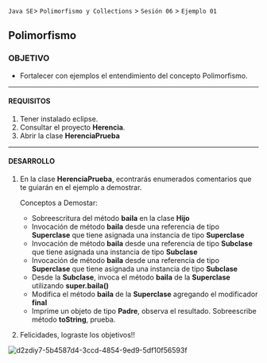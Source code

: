 
`Java SE`> `Polimorfismo y Collections` > `Sesión 06` > `Ejemplo 01`

## Polimorfismo

### OBJETIVO

- Fortalecer con ejemplos el entendimiento del concepto Polimorfismo.

<hr>

#### REQUISITOS

1. Tener instalado eclipse.
2. Consultar el proyecto <b>Herencia</b>.
3. Abrir la clase <b>HerenciaPrueba</b>

<hr>

#### DESARROLLO

1. En la clase <b>HerenciaPrueba</b>, econtrarás enumerados comentarios que te guiarán en el ejemplo a demostrar.

   Conceptos a Demostar:
   
    <ul>
        <li> Sobreescritura del método <b>baila</b> en la clase <b>Hijo</b>
        <li> Invocación de método <b>baila</b> desde una referencia de tipo <b>Superclase</b> que tiene asignada una instancia de tipo <b>Superclase</b>
        <li> Invocación de método <b>baila</b> desde una referencia de tipo <b>Subclase</b> que tiene asignada una instancia de tipo <b>Subclase</b>
        <li> Invocación de método <b>baila</b> desde una referencia de tipo <b>Superclase</b> que tiene asignada una instancia de tipo <b>Subclase</b>   
        <li> Desde la <b>Subclase</b>, invoca el método <b>baila</b> de la <b>Superclase</b> utilizando <b>super.baila()</b>
        <li> Modifica el método <b>baila</b> de la <b>Superclase</b> agregando el modificador <b>final</b>
        <li> Imprime un objeto de tipo <b>Padre</b>, observa el resultado. Sobreescribe método <b>toString</b>, prueba.
   </ul>   

2. Felicidades, lograste los objetivos!!

![d2zdiy7-5b4587d4-3ccd-4854-9ed9-5df10f56593f](https://user-images.githubusercontent.com/56565204/67425280-51a5c600-f59d-11e9-9baf-5ef3aeca8a11.png)

